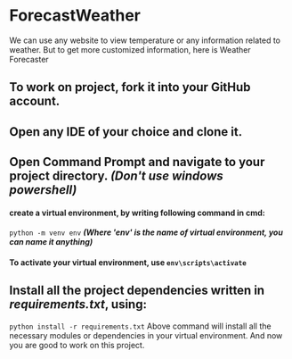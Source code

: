 # ForecastWeather
We can use any website to view temperature or any information related to weather. But to get more customized information, here is Weather Forecaster 

## To work on project, fork it into your GitHub account.
## Open any IDE of your choice and clone it.
## Open Command Prompt and navigate to your project directory. ***(Don't use windows powershell)***
#### create a virtual environment, by writing following command in cmd: 
`python -m venv env` ***(Where 'env' is the name  of virtual environment, you can name it anything)***
#### To activate your virtual environment, use `env\scripts\activate`
## Install all the project dependencies written in ***requirements.txt***, using:
`python install -r requirements.txt`
Above command will install all the necessary modules or dependencies in your virtual environment. And now you are good to work on this project.


